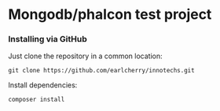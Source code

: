 # Mongodb/phalcon test project


### Installing via GitHub
Just clone the repository in a common location:  

```
git clone https://github.com/earlcherry/innotechs.git
```  

Install dependencies:   

```
composer install
```
